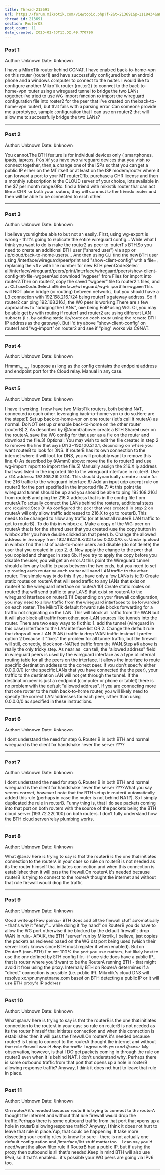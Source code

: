 ```yaml
---
title: Thread-213691
url: https://forum.mikrotik.com/viewtopic.php?f=2&t=213691&p=1118434&amp;sid=49f92a630bc7970d8ca50523be880e8f#p1118434
thread_id: 213691
section: RouterOS
post_count: 11
date_crawled: 2025-02-03T13:52:49.770796
---
```


### Post 1
Author: Unknown
Date: Unknown

I have a MikroTik router behind CGNAT. I have enabled back-to-home-vpn on this router (router1) and have successfully configured both an android phone and a windows computer to connect to the router. I would like to configure another MikroTik router (router2) to connect to the back-to-home-vpn router using a wireguard tunnel to bridge the two LANs together.I've tried to use WG Import function to import the wireguard configuration file into router2 for the peer that I've created on the back-to-home-vpn router1, but that fails with a parsing error. Can someone provide me a prototype, sample configuration that I can use on router2 that will allow me to successfully bridge the two LANs?

---
### Post 2
Author: Unknown
Date: Unknown

You cannot.The BTH feature is for individual devices only  ( smartphones, ipads, laptops, PCs )If you have two wireguard devices that you wish to connect together, then,a. change one of the ISPs so that you can get a public IP either on the MT itself or at least on the ISP modem/router  where it can forward a port to your MT routerORb.  purchase a CHR license and then a monthly subscription to the CLOUD server of your choice, lots available in the $7 per month range.ORc.  find a friend with mikrotik router that can act like a CHR for both your routers,  they will connect to the friends router and then will be able to be connected to each other.

---
### Post 3
Author: Unknown
Date: Unknown

I believe youmightbe able to but not an easily.   First, using wg-export is wrong - that's going to replicate the entire wireguard config...  While what I think you want to do is make the router2 as peer to router1's BTH.So you need to create an additional BTH user ("shared user") via app or /ip/cloud/back-to-home-users/...  And then using CLI find the new BTH user using /interface/wireguard/peer/print and "show-client-config" with a file=, replacing the <#> with line number for new BTH peer:Code:Select all/interface/wireguard/peers/print/interface/wireguard/peers/show-client-config<#>file=wgpeerAnd download "wgpeer" from Files for import into router2.Then on router2, copy the saved "wgpeer" file to router2's files, and at CLI useCode:Select all/interface/wireguard/wg-importfile=wgpeerThis will NOT alone bridge (or routing) between networks, but you should have a L3 connection with 192.168.216.1/24 being router1's gateway address.  So if router2 can ping 192.168.216.1, the WG peer is working.There are a few approaches to "bridging the LANs", one being EoIP using WG.  Or, you may be able get by with routing if router1 and router2 are using different LAN subnets (i.e. by adding static /ip/route on each route using the remote BTH IP address as the gateway).  But I'd try above "show-client-config" on router1 and "wg-import" on router2 and see if "ping" works via CGNAT.

---
### Post 4
Author: Unknown
Date: Unknown

Hmmm,,,,,,,, I suppose as long as the config contains the endpoint address and endpoint port for the Cloud relay.  Manual in any case.

---
### Post 5
Author: Unknown
Date: Unknown

I have it working. I now have two MikroTik routers, both behind NAT, connected to each other, leveraging back-to-home-vpn to do so.Here are the steps:1) Set up back-to-home-vpn on one router (let's call it routerA) as normal. Do NOT set up or enable back-to-home on the other router (routerB).2) As described by @Amm0 above: create a BTH Shared user on the routerA, save the WG config for that user as a file on the router and download the file.3) Optional: You may wish to edit the file created in step 2 to remove the line that says DNS=192.168.216.1, depending on where you want routerB to look for DNS. If routerB has its own connection to the internet where it will look for DNS, you will probably want to remove this line.4) As described by @Amm0 above: move the file to routerB and  use wg-import import to import the file.5) Manually assign the 216.X ip address that was listed in the imported file to the wireguard interface in routerB. Use a /24 address: 192.168.216.X/24. This should dynamically create a route for the 216 traffic to the wireguard interface.6) Add an input udp accept rule on routerB for the port specified in the imported file.7) At this point the wireguard tunnel should be up and you should be able to ping 192.168.216.1 from routerB and ping the 216.X address that is in the config file from routerA.To actually connect the LANs behind the routers, additional steps are required:Step 8: As configured the peer that was created in step 2 on routerA will only allow traffic addressed to 216.X to go to routerB. This needs to be changed to allow any traffic (or at least all routerB LAN traffic to get to routerB). To do this in winbox: a. Make a copy of the WG-peer on routerA that is for the shared user that you created (use the copy button in winbox after you have double clicked on that peer). b. Change the allowed address in the copy from 192.168.216.X/32 to be 0.0.0.0/0. c. Under ip.cloud in winbox find the list of back-to-home users and disable (do not delete) the user that you created in step 2. d. Now apply the change to the peer that you copied and changed in step 6b.  If you try to apply the copy before you disable the user, you will get an error.At this point the Wireguard tunnel should allow any traffic to pass between the two ends, but you need to set up routing each router so each router will send LAN traffic to the other router. The simple way to do this if you have only a few LANs is to:9) Create static routes on routerA that will send traffic to any LANs that exist on routerB to the wireguard interface on routerA.10) Create static routes on routerB that will send traffic to any LANS that exist on routerA to the wireguard interface on routerB.11) Depending on your firewall configuration, you may need to allow traffic from the wireguard interfaces to be forwarded on each router. The MikroTik default forward rule blocks forwarding for a traffic not originating on the LAN. This will block all traffic from the WAN but it will also block all traffic from other, non-LAN sources like tunnels into the router. There are two easy ways to fix this: 1. add the tunnel (wireguard in this case) interface to the LAN interface list OR 2. Change the default rule that drops all non-LAN (!LAN) traffic to drop WAN traffic instead.  I prefer option 2 because it "fixes" the problem for all tunnel traffic, but the firewall will still, correctly, block non-NATted traffic from the WAN.Step #8 above is really the only tricky step. As near as I can tell, the "allowed address" field in wireguard peers is used by the wireguard interface as a type of internal routing table for all the peers on the interface. It allows the interface to route specific destination address to the correct peer. If you don't specify either 0.0.0.0/0 (or the specific LANs that you have connected the the peer), your traffic to the destination LAN will not get through the tunnel. If the destination peer is just an endpoint (computer or phone or tablet) there is no problem with the default "allowed address". If you are connecting more that one router to the main back-to-home router, you will likely need to specify the correct LAN addresses for each peer, rather than using 0.0.0.0/0 as specified in these instructions.

---
### Post 6
Author: Unknown
Date: Unknown

I dont understand the need for step 6.  Router B in both BTH and normal wireguard is the client for handshake never the server ????

---
### Post 7
Author: Unknown
Date: Unknown

I dont understand the need for step 6.  Router B in both BTH and normal wireguard is the client for handshake never the server ????What you say seems correct, however I note that the BTH setup in routerA automatically added this rule (perhaps in case the router is not behind NAT?). So I simply duplicated the rule in routerB. Funny thing is, that I do see packets coming into that port on both routers with the source of the packets being the BTH cloud server (193.72.220.100) on both routers. I don't fully understand how the BTH cloud server/relay plumbing works.

---
### Post 8
Author: Unknown
Date: Unknown

What @anav here is trying to say is that the routerB is the one that initiates connection to the routerA in your case so rule on routerB is not needed as its the router himself that initiates connection and when this connection is established then it will pass the firewall.On routerA it's needed because routerB is trying to connect to the routerA thought the internet and without that rule firewall would drop the traffic.

---
### Post 9
Author: Unknown
Date: Unknown

Good write up!  Few points:- BTH does add all the firewall stuff automatically - that's why it "easy"... while doing it "by hand" on RouterB you do have to allow the WG port otherwise it be blocked by the default firewall's drop WAN in rule.- AFAIK, the BTH "server" run by Mikrotik, I believe, just copies the packets as recieved based on the WG dst port being used (which their server likely knows since BTH must register it when enabled).  But on RouterB (non-BTH) I'm not 100% the port you use matters, but likely best to use the one defined by BTH config file.- if one side does have a public IP... that is router where you'd want to be the RouterA running BTH - that might avoid it from using the proxy.  Internally BTH on RouterA determines if a "direct" connection is possible (i.e. public IP).  Mikrotik's cloud DNS will resolve xx.vpn.mynetname.com based on BTH detecting a public IP or it will use BTH proxy's IP address

---
### Post 10
Author: Unknown
Date: Unknown

What @anav here is trying to say is that the routerB is the one that initiates connection to the routerA in your case so rule on routerB is not needed as its the router himself that initiates connection and when this connection is established then it will pass the firewall.On routerA it's needed because routerB is trying to connect to the routerA thought the internet and without that rule firewall would drop the traffic.I agree with you and @anav. My observation, however, is that I DO get packets coming in through the rule on routerB even when it is behind NAT. I don't understand why. Perhaps there is some outbound traffic from that port that opens up a hole in routerB allowing response traffic? Anyway, I think it does not hurt to leave that rule in place.

---
### Post 11
Author: Unknown
Date: Unknown

On routerA it's needed because routerB is trying to connect to the routerA thought the internet and without that rule firewall would drop the traffic.Perhaps there is some outbound traffic from that port that opens up a hole in routerB allowing response traffic? Anyway, I think it does not hurt to leave that rule in place.Yup, that could be happening.  It take more dissecting your config rules to know for sure - there is not actually one default configuration and /interface/list stuff matter too...  I can say you'd need/want the allow filter rule if RouterB had a public IP, but if using the proxy then outbound is all that's needed.Keep in mind BTH will also use IPv6, so if that's enabled... it's possible your WG peers are going via IPv6 too.

---

